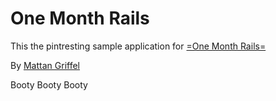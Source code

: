 # One Month Rails

This the pintresting sample application for
[=One Month Rails=](http://onemonthrails.com)

By [Mattan Griffel](http://mattangriffel.com)

Booty Booty Booty